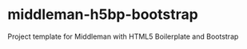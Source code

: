 middleman-h5bp-bootstrap
========================

Project template for Middleman with HTML5 Boilerplate and Bootstrap
